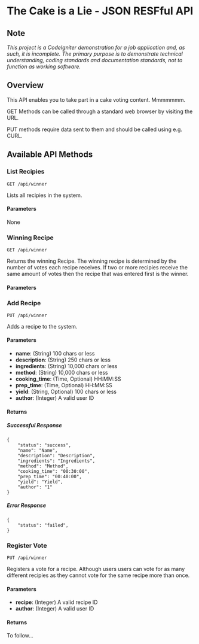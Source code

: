 # The Cake is a Lie - JSON RESFful API

## Note

*This project is a CodeIgniter demonstration for a job application and, as such, it is incomplete. The primary purpose is to demonstrate technical understanding, coding standards and documentation standards, not to function as working software.*

## Overview

This API enables you to take part in a cake voting content. Mmmmmmm.

GET Methods can be called through a standard web browser by visiting the URL.

PUT methods require data sent to them and should be called using e.g. CURL.

## Available API Methods

### List Recipies

    GET /api/winner

Lists all recipies in the system.

#### Parameters

None

### Winning Recipe

    GET /api/winner

Returns the winning Recipe. The winning recipe is determined by the number of votes each recipe receives. If two or more recipies receive the same amount of votes then the recipe that was entered first is the winner.

#### Parameters

### Add Recipe

    PUT /api/winner

Adds a recipe to the system.

#### Parameters

* **name**: (String) 100 chars or less
* **description**: (String) 250 chars or less
* **ingredients**: (String) 10,000 chars or less
* **method**: (String) 10,000 chars or less
* **cooking_time**: (Time, Optional) HH:MM:SS
* **prep_time**: (Time, Optional) HH:MM:SS
* **yield**: (String, Optional) 100 chars or less
* **author**: (Integer) A valid user ID

#### Returns

##### Successful Response

    {
        "status": "success",
        "name": "Name",
        "description": "Description",
        "ingredients": "Ingredients",
        "method": "Method",
        "cooking_time": "00:30:00",
        "prep_time": "00:40:00",
        "yield": "Yield",
        "author": "1"
    }

##### Error Response

    {
        "status": "failed",
    }

### Register Vote

    PUT /api/winner

Registers a vote for a recipe. Although users users can vote for as many different recipies as they cannot vote for the same recipe more than once.

#### Parameters

* **recipe**: (Integer) A valid recipe ID
* **author**: (Integer) A valid user ID

#### Returns

To follow...
